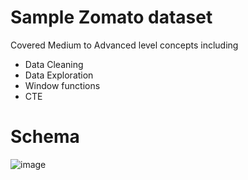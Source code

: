 # Sample Zomato dataset
Covered Medium to Advanced level concepts including 
- Data Cleaning 
- Data Exploration 
- Window functions 
- CTE 

# Schema 

![image](https://github.com/user-attachments/assets/d3071d86-1612-4cf4-8f79-a6cbaaf328c8)

